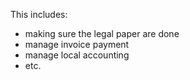 This includes:

* making sure the legal paper are done
* manage invoice payment
* manage local accounting
* etc.



